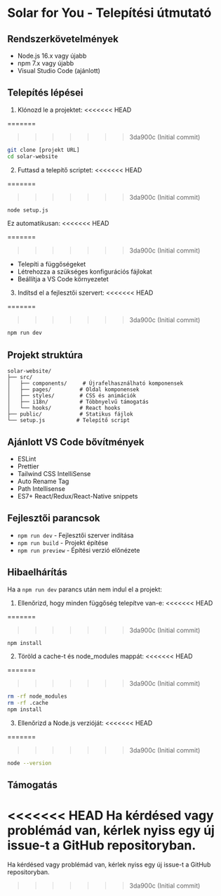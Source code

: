 # Solar for You - Telepítési útmutató

## Rendszerkövetelmények

- Node.js 16.x vagy újabb
- npm 7.x vagy újabb
- Visual Studio Code (ajánlott)

## Telepítés lépései

1. Klónozd le a projektet:
   <<<<<<< HEAD

=======

> > > > > > > 3da900c (Initial commit)

```bash
git clone [projekt URL]
cd solar-website
```

2. Futtasd a telepítő scriptet:
   <<<<<<< HEAD

=======

> > > > > > > 3da900c (Initial commit)

```bash
node setup.js
```

Ez automatikusan:
<<<<<<< HEAD

=======

> > > > > > > 3da900c (Initial commit)

- Telepíti a függőségeket
- Létrehozza a szükséges konfigurációs fájlokat
- Beállítja a VS Code környezetet

3. Indítsd el a fejlesztői szervert:
   <<<<<<< HEAD

=======

> > > > > > > 3da900c (Initial commit)

```bash
npm run dev
```

## Projekt struktúra

```
solar-website/
├── src/
│   ├── components/     # Újrafelhasználható komponensek
│   ├── pages/         # Oldal komponensek
│   ├── styles/        # CSS és animációk
│   ├── i18n/          # Többnyelvű támogatás
│   └── hooks/         # React hooks
├── public/            # Statikus fájlok
└── setup.js          # Telepítő script
```

## Ajánlott VS Code bővítmények

- ESLint
- Prettier
- Tailwind CSS IntelliSense
- Auto Rename Tag
- Path Intellisense
- ES7+ React/Redux/React-Native snippets

## Fejlesztői parancsok

- `npm run dev` - Fejlesztői szerver indítása
- `npm run build` - Projekt építése
- `npm run preview` - Építési verzió előnézete

## Hibaelhárítás

Ha a `npm run dev` parancs után nem indul el a projekt:

1. Ellenőrizd, hogy minden függőség telepítve van-e:
   <<<<<<< HEAD

=======

> > > > > > > 3da900c (Initial commit)

```bash
npm install
```

2. Töröld a cache-t és node_modules mappát:
   <<<<<<< HEAD

=======

> > > > > > > 3da900c (Initial commit)

```bash
rm -rf node_modules
rm -rf .cache
npm install
```

3. Ellenőrizd a Node.js verzióját:
   <<<<<<< HEAD

=======

> > > > > > > 3da900c (Initial commit)

```bash
node --version
```

## Támogatás

<<<<<<< HEAD
Ha kérdésed vagy problémád van, kérlek nyiss egy új issue-t a GitHub repositoryban.
=======
Ha kérdésed vagy problémád van, kérlek nyiss egy új issue-t a GitHub repositoryban.

> > > > > > > 3da900c (Initial commit)
